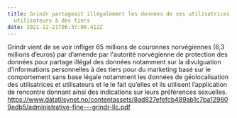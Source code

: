 ```yaml
---
title: Grindr partageait illégalement les données de ses utilisatrices et
  utilisateurs à des tiers
date: 2021-12-21T06:37:00.412Z
---
```

Grindr vient de se voir infliger 65 millions de couronnes norvégiennes (6,3 millions d’euros) par  d’amende par l'autorité norvégienne de protection des données pour partage illégal des données notamment sur la divulguation d'informations personnelles à des tiers pour du marketing basé sur le comportement sans base légale notamment les données de géolocalisation des utilisatrices et utilisateurs et le  le fait  qu’elles et ils utilisent l’application de rencontre  donnant ainsi des indications sur leurs préférences sexuelles. <https://www.datatilsynet.no/contentassets/8ad827efefcb489ab1c7ba129609edb5/administrative-fine---grindr-llc.pdf>